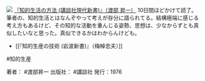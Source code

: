 [![](https://images-fe.ssl-images-amazon.com/images/I/31pd%2BwD60zL._SL160_.jpg)](http://www.amazon.co.jp/exec/obidos/ASIN/4061158368/choiyaki81-22/ref=nosim)
[『知的生活の方法 (講談社現代新書)』（渡部 昇一）](http://www.amazon.co.jp/exec/obidos/ASIN/4061158368/choiyaki81-22/ref=nosim)
10日間ほどかけて読了。
筆者の、知的生活とはなんぞやって考えが存分に語られてる。結構極端に感じる考え方もあるけど、その知的な活動を重んじる姿勢、思想は、少なからずとも真似したいなと思った。真似できるかはわからんけども。

- [[『知的生産の技術 (岩波新書)』（梅棹忠夫）]]

#知的生産 

著者： #渡部昇一 
出版社： #講談社 
発行：1976